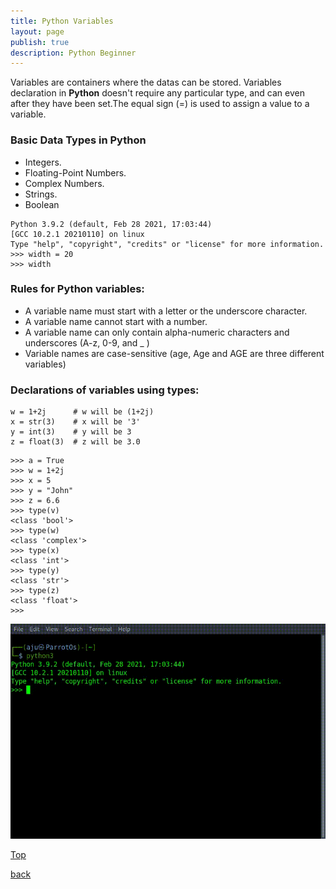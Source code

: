 ```yaml
---
title: Python Variables
layout: page
publish: true
description: Python Beginner
---
```


<a name="section_name"></a>
Variables are containers where the datas can be stored.
Variables declaration in **Python** doesn't require any particular type, and can even after they have been set.The equal sign (=) is used to assign a value to a variable.

### Basic Data Types in Python

- Integers.
- Floating-Point Numbers.
- Complex Numbers.
- Strings.
- Boolean

```python3
Python 3.9.2 (default, Feb 28 2021, 17:03:44)
[GCC 10.2.1 20210110] on linux
Type "help", "copyright", "credits" or "license" for more information.
>>> width = 20
>>> width
```

### Rules for Python variables:

- A variable name must start with a letter or the underscore character.
- A variable name cannot start with a number.
- A variable name can only contain alpha-numeric characters and underscores (A-z, 0-9, and \_ )
- Variable names are case-sensitive (age, Age and AGE are three different variables)

### Declarations of variables using types:

```python3
w = 1+2j      # w will be (1+2j)
x = str(3)    # x will be '3'
y = int(3)    # y will be 3
z = float(3)  # z will be 3.0

```

```python3
>>> a = True
>>> w = 1+2j
>>> x = 5
>>> y = "John"
>>> z = 6.6
>>> type(v)
<class 'bool'>
>>> type(w)
<class 'complex'>
>>> type(x)
<class 'int'>
>>> type(y)
<class 'str'>
>>> type(z)
<class 'float'>
>>>
```

![Variables](./variables.gif)

[Top](#)

[back](./contents.html)
